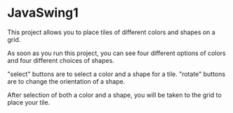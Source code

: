 # JavaSwing1

This project allows you to place tiles of different colors and shapes on a grid.

As soon as you run this project, you can see four different options of colors and four different choices of shapes. 

"select" buttons are to select a color and a shape for a tile.
"rotate" buttons are to change the orientation of a shape.

After selection of both a color and a shape, you will be taken to the grid to place your tile. 
